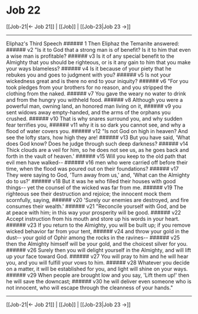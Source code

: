 # Job 22

[[Job-21|← Job 21]] | [[Job]] | [[Job-23|Job 23 →]]
***

Eliphaz's Third Speech ###### 1 Then Eliphaz the Temanite answered: ###### v2 "Is it to God that a strong man is of benefit? Is it to him that even a wise man is profitable? ###### v3 Is it of any special benefit to the Almighty that you should be righteous, or is it any gain to him that you make your ways blameless? ###### v4 Is it because of your piety that he rebukes you and goes to judgment with you? ###### v5 Is not your wickedness great and is there no end to your iniquity? ###### v6 "For you took pledges from your brothers for no reason, and you stripped the clothing from the naked. ###### v7 You gave the weary no water to drink and from the hungry you withheld food. ###### v8 Although you were a powerful man, owning land, an honored man living on it, ###### v9 you sent widows away empty-handed, and the arms of the orphans you crushed. ###### v10 That is why snares surround you, and why sudden fear terrifies you, ###### v11 why it is so dark you cannot see, and why a flood of water covers you. ###### v12 "Is not God on high in heaven? And see the lofty stars, how high they are! ###### v13 But you have said, 'What does God know? Does he judge through such deep darkness? ###### v14 Thick clouds are a veil for him, so he does not see us, as he goes back and forth in the vault of heaven.' ###### v15 Will you keep to the old path that evil men have walked-- ###### v16 men who were carried off before their time, when the flood was poured out on their foundations? ###### v17 They were saying to God, 'Turn away from us,' and, 'What can the Almighty do to us?' ###### v18 But it was he who filled their houses with good things-- yet the counsel of the wicked was far from me. ###### v19 The righteous see their destruction and rejoice; the innocent mock them scornfully, saying, ###### v20 'Surely our enemies are destroyed, and fire consumes their wealth.' ###### v21 "Reconcile yourself with God, and be at peace with him; in this way your prosperity will be good. ###### v22 Accept instruction from his mouth and store up his words in your heart. ###### v23 If you return to the Almighty, you will be built up; if you remove wicked behavior far from your tent, ###### v24 and throw your gold in the dust-- your gold of Ophir among the rocks in the ravines-- ###### v25 then the Almighty himself will be your gold, and the choicest silver for you. ###### v26 Surely then you will delight yourself in the Almighty, and will lift up your face toward God. ###### v27 You will pray to him and he will hear you, and you will fulfill your vows to him. ###### v28 Whatever you decide on a matter, it will be established for you, and light will shine on your ways. ###### v29 When people are brought low and you say, 'Lift them up!' then he will save the downcast; ###### v30 he will deliver even someone who is not innocent, who will escape through the cleanness of your hands."

***
[[Job-21|← Job 21]] | [[Job]] | [[Job-23|Job 23 →]]

